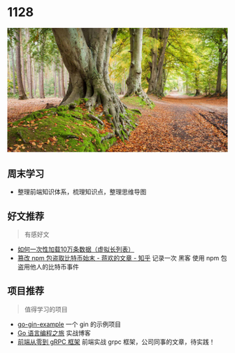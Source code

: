 
# 1128

![](./bg-imgs/1128.jpg)


## 周末学习

- 整理前端知识体系，梳理知识点，整理思维导图



## 好文推荐
> 有感好文

- [如何一次性加载10万条数据（虚拟长列表）](https://www.zhihu.com/column/study-fe)
- [篡改 npm 包盗取比特币始末 - 蒋欢的文章 - 知乎](https://zhuanlan.zhihu.com/p/51546847) 记录一次 黑客 使用 npm 包盗用他人的比特币事件 

## 项目推荐
> 值得学习的项目

- [go-gin-example](https://github.com/eddycjy/go-gin-example) 一个 gin 的示例项目
- [Go 语言编程之旅](https://golang2.eddycjy.com/posts/ch6/05-godebug-gc/) 实战博客
- [前端从零到 gRPC 框架](https://juejin.cn/post/6999182700837863454) 前端实战 grpc 框架，公司同事的文章，待实践！


